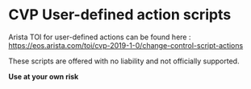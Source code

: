 # CVP User-defined action scripts
Arista TOI for user-defined actions can be found here : https://eos.arista.com/toi/cvp-2019-1-0/change-control-script-actions

These scripts are offered with no liability and not officially supported.

**Use at your own risk**
